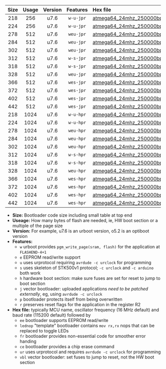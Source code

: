 |Size|Usage|Version|Features|Hex file|
|:-:|:-:|:-:|:-:|:--|
|218|256|u7.6|`w-u-jpr`|[atmega64_24mhz_250000bps_ur_vbl.hex](https://raw.githubusercontent.com/stefanrueger/urboot/main//atmega64_24mhz_250000bps_ur_vbl.hex)|
|224|256|u7.6|`w-u-jpr`|[atmega64_24mhz_250000bps_lednop_ur_vbl.hex](https://raw.githubusercontent.com/stefanrueger/urboot/main//atmega64_24mhz_250000bps_lednop_ur_vbl.hex)|
|278|512|u7.6|`weu-jpr`|[atmega64_24mhz_250000bps_ee_ur_vbl.hex](https://raw.githubusercontent.com/stefanrueger/urboot/main//atmega64_24mhz_250000bps_ee_ur_vbl.hex)|
|284|512|u7.6|`weu-jpr`|[atmega64_24mhz_250000bps_ee_lednop_ur_vbl.hex](https://raw.githubusercontent.com/stefanrueger/urboot/main//atmega64_24mhz_250000bps_ee_lednop_ur_vbl.hex)|
|302|512|u7.6|`weu-jpr`|[atmega64_24mhz_250000bps_ee_lednop_fr_ur_vbl.hex](https://raw.githubusercontent.com/stefanrueger/urboot/main//atmega64_24mhz_250000bps_ee_lednop_fr_ur_vbl.hex)|
|312|512|u7.6|`w-s-jpr`|[atmega64_24mhz_250000bps_vbl.hex](https://raw.githubusercontent.com/stefanrueger/urboot/main//atmega64_24mhz_250000bps_vbl.hex)|
|318|512|u7.6|`w-s-jpr`|[atmega64_24mhz_250000bps_lednop_vbl.hex](https://raw.githubusercontent.com/stefanrueger/urboot/main//atmega64_24mhz_250000bps_lednop_vbl.hex)|
|328|512|u7.6|`weu-jpr`|[atmega64_24mhz_250000bps_ee_lednop_fr_ce_ur_vbl.hex](https://raw.githubusercontent.com/stefanrueger/urboot/main//atmega64_24mhz_250000bps_ee_lednop_fr_ce_ur_vbl.hex)|
|366|512|u7.6|`wes-jpr`|[atmega64_24mhz_250000bps_ee_vbl.hex](https://raw.githubusercontent.com/stefanrueger/urboot/main//atmega64_24mhz_250000bps_ee_vbl.hex)|
|372|512|u7.6|`wes-jpr`|[atmega64_24mhz_250000bps_ee_lednop_vbl.hex](https://raw.githubusercontent.com/stefanrueger/urboot/main//atmega64_24mhz_250000bps_ee_lednop_vbl.hex)|
|402|512|u7.6|`wes-jpr`|[atmega64_24mhz_250000bps_ee_lednop_fr_vbl.hex](https://raw.githubusercontent.com/stefanrueger/urboot/main//atmega64_24mhz_250000bps_ee_lednop_fr_vbl.hex)|
|442|512|u7.6|`wes-jpr`|[atmega64_24mhz_250000bps_ee_lednop_fr_ce_vbl.hex](https://raw.githubusercontent.com/stefanrueger/urboot/main//atmega64_24mhz_250000bps_ee_lednop_fr_ce_vbl.hex)|
|218|1024|u7.6|`w-u-hpr`|[atmega64_24mhz_250000bps_ur.hex](https://raw.githubusercontent.com/stefanrueger/urboot/main//atmega64_24mhz_250000bps_ur.hex)|
|224|1024|u7.6|`w-u-hpr`|[atmega64_24mhz_250000bps_lednop_ur.hex](https://raw.githubusercontent.com/stefanrueger/urboot/main//atmega64_24mhz_250000bps_lednop_ur.hex)|
|278|1024|u7.6|`weu-hpr`|[atmega64_24mhz_250000bps_ee_ur.hex](https://raw.githubusercontent.com/stefanrueger/urboot/main//atmega64_24mhz_250000bps_ee_ur.hex)|
|284|1024|u7.6|`weu-hpr`|[atmega64_24mhz_250000bps_ee_lednop_ur.hex](https://raw.githubusercontent.com/stefanrueger/urboot/main//atmega64_24mhz_250000bps_ee_lednop_ur.hex)|
|302|1024|u7.6|`weu-hpr`|[atmega64_24mhz_250000bps_ee_lednop_fr_ur.hex](https://raw.githubusercontent.com/stefanrueger/urboot/main//atmega64_24mhz_250000bps_ee_lednop_fr_ur.hex)|
|312|1024|u7.6|`w-s-hpr`|[atmega64_24mhz_250000bps.hex](https://raw.githubusercontent.com/stefanrueger/urboot/main//atmega64_24mhz_250000bps.hex)|
|318|1024|u7.6|`w-s-hpr`|[atmega64_24mhz_250000bps_lednop.hex](https://raw.githubusercontent.com/stefanrueger/urboot/main//atmega64_24mhz_250000bps_lednop.hex)|
|328|1024|u7.6|`weu-hpr`|[atmega64_24mhz_250000bps_ee_lednop_fr_ce_ur.hex](https://raw.githubusercontent.com/stefanrueger/urboot/main//atmega64_24mhz_250000bps_ee_lednop_fr_ce_ur.hex)|
|366|1024|u7.6|`wes-hpr`|[atmega64_24mhz_250000bps_ee.hex](https://raw.githubusercontent.com/stefanrueger/urboot/main//atmega64_24mhz_250000bps_ee.hex)|
|372|1024|u7.6|`wes-hpr`|[atmega64_24mhz_250000bps_ee_lednop.hex](https://raw.githubusercontent.com/stefanrueger/urboot/main//atmega64_24mhz_250000bps_ee_lednop.hex)|
|402|1024|u7.6|`wes-hpr`|[atmega64_24mhz_250000bps_ee_lednop_fr.hex](https://raw.githubusercontent.com/stefanrueger/urboot/main//atmega64_24mhz_250000bps_ee_lednop_fr.hex)|
|442|1024|u7.6|`wes-hpr`|[atmega64_24mhz_250000bps_ee_lednop_fr_ce.hex](https://raw.githubusercontent.com/stefanrueger/urboot/main//atmega64_24mhz_250000bps_ee_lednop_fr_ce.hex)|

- **Size:** Bootloader code size including small table at top end
- **Useage:** How many bytes of flash are needed, ie, HW boot section or a multiple of the page size
- **Version:** For example, u7.6 is an urboot version, o5.2 is an optiboot version
- **Features:**
  + `w` urboot provides `pgm_write_page(sram, flash)` for the application at `FLASHEND-4+1`
  + `e` EEPROM read/write support
  + `u` uses urprotocol requiring `avrdude -c urclock` for programming
  + `s` uses skeleton of STK500v1 protocol; `-c urclock` and `-c arduino` both work
  + `h` hardware boot section: make sure fuses are set for reset to jump to boot section
  + `j` vector bootloader: uploaded applications *need to be patched externally*, eg, using `avrdude -c urclock`
  + `p` bootloader protects itself from being overwritten
  + `r` preserves reset flags for the application in the register R2
- **Hex file:** typically MCU name, oscillator frequency (16 MHz default) and baud rate (115200 default) followed by
  + `ee` bootloader supports EEPROM read/write
  + `lednop` "template" bootloader contains `mov rx,rx` nops that can be replaced to toggle LEDs
  + `fr` bootloader provides non-essential code for smoother error handing
  + `ce` bootloader provides a chip erase command
  + `ur` uses urprotocol and requires `avrdude -c urclock` for programming
  + `vbl` vector bootloader: set fuses to jump to reset, not the HW boot section
